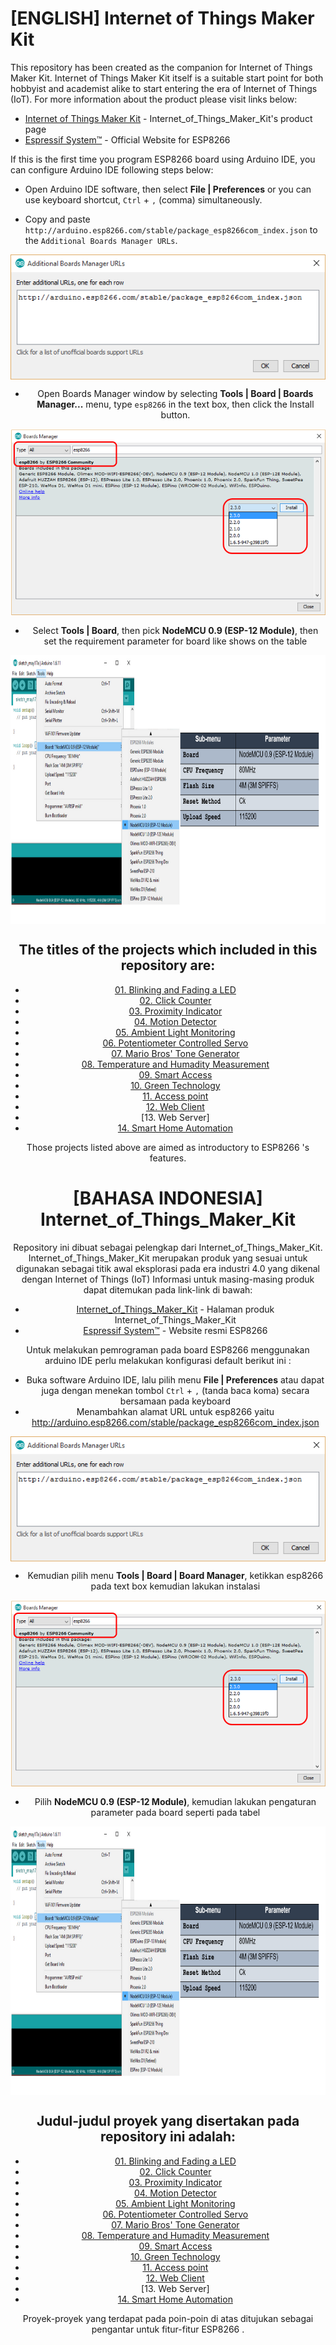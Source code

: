 # [ENGLISH] Internet of Things Maker Kit
This repository has been created as the companion for Internet of Things Maker Kit.
Internet of Things Maker Kit itself is a suitable start point for both hobbyist and academist alike to start entering the era of Internet of Things (IoT).
For more information about the product please visit links below:
* [Internet of Things Maker Kit](http://digiwarestore.com/en/) - Internet_of_Things_Maker_Kit's product page
* [Espressif System™](http://espressif.com/en) - Official Website for ESP8266

If this is the first time you program ESP8266 board using Arduino IDE, you can configure Arduino IDE following steps below:
* Open Arduino IDE software, then select **File | Preferences** or you can use keyboard shortcut, ```Ctrl``` + ```,``` (comma) simultaneously.

* Copy and paste ```http://arduino.esp8266.com/stable/package_esp8266com_index.json``` to the ```Additional Boards Manager URLs```.
 
<div style="text-align:center"><img src="/images/additional_url.png" height="200" align ="center"/><div/>

* Open Boards Manager window by selecting **Tools | Board | Boards Manager...** menu, type ```esp8266``` in the text box, then click the Install button.

<div style="text-align:center"><img src="/images/esp8266_package.PNG" height="300" align ="center"/><div/>

* Select **Tools | Board**, then pick **NodeMCU 0.9 (ESP-12 Module)**, then set the requirement parameter for board like shows on the table 

<img src="/images/configuration_table.PNG" height="430" align ="center">

## The titles of the projects which included in this repository are:
* [01. Blinking and Fading a LED](/01_Blinking_and_Fading_a_LED)
* [02. Click Counter](/02_Click_Counter)
* [03. Proximity Indicator](/03_Proximity_Indicator)
* [04. Motion Detector](/04_Motion_Detector)
* [05. Ambient Light Monitoring](/05_Ambient_Light_Monitoring)
* [06. Potentiometer Controlled Servo](/06_Potentiometer_Controlled_Servo)
* [07. Mario Bros' Tone Generator](/07_Mario_Bros_Tone_Generator)
* [08. Temperature and Humadity Measurement](/08_Temperature_and_Humidity_Measurement)
* [09. Smart Access](/09_Smart_Access)
* [10. Green Technology](/10_Green_Technology)
* [11. Access point](/11_Access_Point)
* [12. Web Client](/12_Web_Client)
* [13. Web Server]
* [14. Smart Home Automation](/14_Smart_Home_Automation)

Those projects listed above are aimed as introductory to ESP8266 's features.

# [BAHASA INDONESIA] Internet_of_Things_Maker_Kit
Repository ini dibuat sebagai pelengkap dari Internet_of_Things_Maker_Kit.
Internet_of_Things_Maker_Kit merupakan produk yang sesuai untuk digunakan sebagai titik awal eksplorasi pada era industri 4.0 yang dikenal dengan Internet of Things (IoT) 
Informasi untuk masing-masing produk dapat ditemukan pada link-link di bawah: 
* [Internet_of_Things_Maker_Kit](http://digiwarestore.com/en/) - Halaman produk Internet_of_Things_Maker_Kit
* [Espressif System™](http://espressif.com/en) - Website resmi ESP8266 

Untuk melakukan pemrograman pada board ESP8266  menggunakan arduino IDE perlu melakukan konfigurasi default berikut ini :
* Buka software Arduino IDE, lalu pilih menu **File | Preferences** atau dapat juga dengan menekan tombol ```Ctrl``` + ```,``` (tanda baca koma) secara bersamaan pada keyboard
* Menambahkan alamat URL untuk esp8266 yaitu http://arduino.esp8266.com/stable/package_esp8266com_index.json

<div style="text-align:center"><img src="/images/additional_url.png" height="200" align ="center"/><div/>

* Kemudian pilih menu **Tools | Board | Board Manager**, ketikkan esp8266 pada text box kemudian lakukan instalasi

<div style="text-align:center"><img src="/images/esp8266_package.PNG" height="300" align ="center"/><div/>

* Pilih **NodeMCU 0.9 (ESP-12 Module)**, kemudian lakukan pengaturan parameter pada board seperti pada tabel

<img src="/images/configuration_table.PNG" height="430" align ="center">


## Judul-judul proyek yang disertakan pada repository ini adalah:
* [01. Blinking and Fading a LED](/01_Blinking_and_Fading_a_LED)
* [02. Click Counter](/02_Click_Counter)
* [03. Proximity Indicator](/03_Proximity_Indicator)
* [04. Motion Detector](/04_Motion_Detector)
* [05. Ambient Light Monitoring](/05_Ambient_Light_Monitoring)
* [06. Potentiometer Controlled Servo](/06_Potentiometer_Controlled_Servo)
* [07. Mario Bros' Tone Generator](/07_Mario_Bros_Tone_Generator)
* [08. Temperature and Humadity Measurement](/08_Temperature_and_Humidity_Measurement)
* [09. Smart Access](/09_Smart_Access)
* [10. Green Technology](/10_Green_Technology)
* [11. Access point](/11_Access_Point)
* [12. Web Client](/12_Web_Client)
* [13. Web Server]
* [14. Smart Home Automation](/14_Smart_Home_Automation)

Proyek-proyek yang terdapat pada poin-poin di atas ditujukan sebagai pengantar untuk fitur-fitur ESP8266 .
